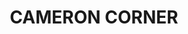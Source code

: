 ---
lastmod: '2025-04-06T06:05:21+00:00'
latitude: -28.5313903
layout: suburb
longitude: 141.5712156
postcode: '4492'
state: QLD
title: CAMERON CORNER
url: /qld/cameron-corner/
---